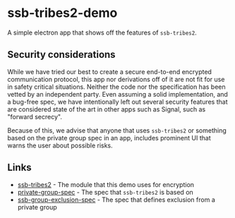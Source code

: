 # ssb-tribes2-demo

A simple electron app that shows off the features of `ssb-tribes2`.

## Security considerations

While we have tried our best to create a secure end-to-end encrypted communication protocol, this app nor derivations off of it are not fit for use in safety critical situations. Neither the code nor the specification has been vetted by an independent party. Even assuming a solid implementation, and a bug-free spec, we have intentionally left out several security features that are considered state of the art in other apps such as Signal, such as "forward secrecy".

Because of this, we advise that anyone that uses `ssb-tribes2` or something based on the private group spec in an app, includes prominent UI that warns the user about possible risks.

## Links

- [ssb-tribes2](https://github.com/ssbc/ssb-tribes2) - The module that this demo uses for encryption
- [private-group-spec](https://github.com/ssbc/private-group-spec) - The spec that `ssb-tribes2` is based on
- [ssb-group-exclusion-spec](https://github.com/ssbc/ssb-group-exclusion-spec) - The spec that defines exclusion from a private group
